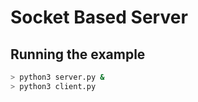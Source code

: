 # Socket Based Server

## Running the example

```bash
> python3 server.py &
> python3 client.py
```
